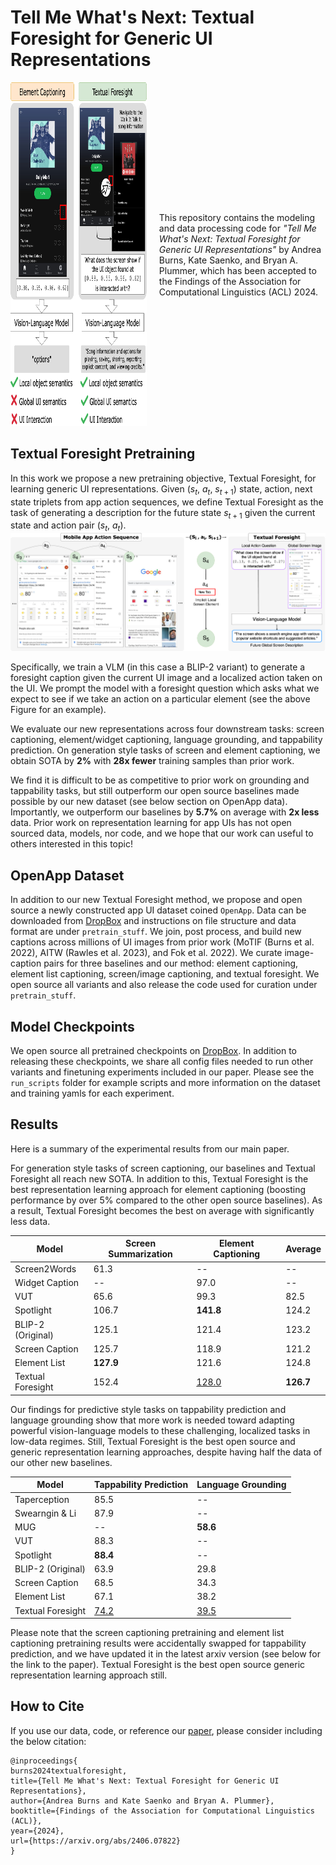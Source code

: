 # Tell Me What's Next: Textual Foresight for Generic UI Representations

<div style="display: flex; justify-content: space-between; align-items: center;">

<div style="width: 45%;">
<a href="url"><img src="./figures/textfore_vs_prior_work.png" height="550" width="450" ></a>
</div>

<div style="width: 55%; padding-left: 20px;">
This repository contains the modeling and data processing code for <i>"Tell Me What's Next: Textual Foresight for Generic UI Representations"</i> by Andrea Burns, Kate Saenko, and Bryan A. Plummer, which has been accepted to the Findings of the Association for Computational Linguistics (ACL) 2024.
</div>

</div>

## Textual Foresight Pretraining
In this work we propose a new pretraining objective, Textual Foresight, for learning generic UI representations. Given ($s_t$, $a_t$, $s_{t+1}$) state, action, next state triplets from app action sequences, we define Textual Foresight as the task of generating a description for the future state $s_{t+1}$ given the current state and action pair ($s_t$, $a_t$). 
![Textual Foresight Model Diagram](./figures/textual_foresight.png)

Specifically, we train a VLM (in this case a BLIP-2 variant) to generate a foresight caption given the current UI image and a localized action taken on the UI. We prompt the model with a foresight question which asks what we expect to see if we take an action on a particular element (see the above Figure for an example).

We evaluate our new representations across four downstream tasks: screen captioning, element/widget captioning, language grounding, and tappability prediction. On generation style tasks of screen and element captioning, we obtain SOTA by **2%** with **28x fewer** training samples than prior work.

We find it is difficult to be as competitive to prior work on grounding and tappability tasks, but still outperform our open source baselines made possible by our new dataset (see below section on OpenApp data). Importantly, we outperform our baselines by **5.7%** on average with **2x less** data. Prior work on representation learning for app UIs has not open sourced data, models, nor code, and we hope that our work can useful to others interested in this topic!

## OpenApp Dataset

In addition to our new Textual Foresight method, we propose and open source a newly constructed app UI dataset coined `OpenApp`. Data can be downloaded from [DropBox]() and instructions on file structure and data format are under `pretrain_stuff`.  We join, post process, and build new captions across millions of UI images from prior work (MoTIF (Burns et al. 2022), AITW (Rawles et al. 2023), and Fok et al. 2022). We curate image-caption pairs for three baselines and our method: element captioning, element list captioning, screen/image captioning, and textual foresight. We open source all variants and also release the code used for curation under `pretrain_stuff`. 

## Model Checkpoints
We open source all pretrained checkpoints on [DropBox](). In addition to releasing these checkpoints, we share all config files needed to run other variants and finetuning experiments included in our paper. Please see the `run_scripts` folder for example scripts and more information on the dataset and training yamls for each experiment.

## Results
Here is a summary of the experimental results from our main paper.

For generation style tasks of screen captioning, our baselines and Textual Foresight all reach new SOTA. In addition to this, Textual Foresight is the best representation learning approach for element captioning (boosting performance by over 5% compared to the other open source baselines). As a result, Textual Foresight becomes the best on average with significantly less data.

| Model        | Screen Summarization | Element Captioning | Average |
| -----------  | -------------------- | ------------------ | ------- |
| Screen2Words | 61.3                 | --                 | --      |
| Widget Caption | -- | 97.0 | -- |
| VUT | 65.6 | 99.3 | 82.5 |
| Spotlight | 106.7 | **141.8** | 124.2 |
| BLIP-2 (Original) | 125.1 | 121.4 | 123.2 |
| Screen Caption | 125.7 | 118.9 | 121.2 |
| Element List | **127.9** | 121.6 | 124.8 |
| Textual Foresight | 152.4 | <u>128.0</u> | **126.7** |

Our findings for predictive style tasks on tappability prediction and language grounding show that more work is needed toward adapting powerful vision-language models to these challenging, localized tasks in low-data regimes. Still, Textual Foresight is the best open source and generic representation learning approaches, despite having half the data of our other new baselines.

| Model        | Tappability Prediction | Language Grounding |
| -----------  | -------------------- | ------------------ |
| Taperception | 85.5 | --    |
| Swearngin & Li | 87.9 | -- |
| MUG | -- | **58.6** |
| VUT | 88.3 | -- |
| Spotlight | **88.4** | -- |
| BLIP-2 (Original) | 63.9 | 29.8 |
| Screen Caption | 68.5 | 34.3 |
| Element List | 67.1 | 38.2 |
| Textual Foresight |<u>74.2</u> | <u>39.5</u> |

Please note that the screen captioning pretraining and element list captioning pretraining results were accidentally swapped for tappability prediction, and we have updated it in the latest arxiv version (see below for the link to the paper). Textual Foresight is the best open source generic representation learning approach still.

## How to Cite
If you use our data, code, or reference our [paper](https://arxiv.org/abs/2406.07822), please consider including the below citation:

```
@inproceedings{
burns2024textualforesight,
title={Tell Me What's Next: Textual Foresight for Generic UI Representations},
author={Andrea Burns and Kate Saenko and Bryan A. Plummer},
booktitle={Findings of the Association for Computational Linguistics (ACL)},
year={2024},
url={https://arxiv.org/abs/2406.07822}
}
```